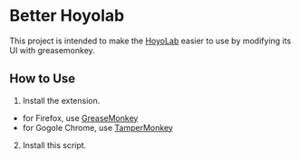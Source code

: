 Better Hoyolab
====================


This project is intended to make the [HoyoLab](https://www.hoyolab.com/home) easier to use by modifying its UI with greasemonkey.


## How to Use

1. Install the extension.
  - for Firefox, use [GreaseMonkey](https://addons.mozilla.org/en-CA/firefox/addon/greasemonkey/)
  - for Gogole Chrome, use [TamperMonkey](https://chromewebstore.google.com/detail/tampermonkey/dhdgffkkebhmkfjojejmpbldmpobfkfo)

2. Install this script.

